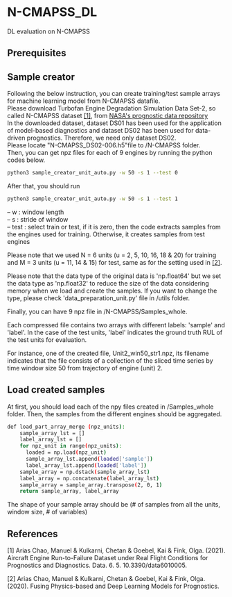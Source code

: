 # N-CMAPSS_DL
DL evaluation on N-CMAPSS

## Prerequisites


## Sample creator
Following the below instruction, you can create training/test sample arrays for machine learning model from N-CMAPSS datafile. <br/>
Please download Turbofan Engine Degradation Simulation Data Set-2, so called N-CMAPSS dataset [[1]](#1), from [NASA's prognostic data repository](https://ti.arc.nasa.gov/tech/dash/groups/pcoe/prognostic-data-repository/) <br/>
In the downloaded dataset, dataset DS01 has been used for the application of model-based diagnostics and dataset DS02 has been used for data-driven prognostics.   Therefore, we need only dataset DS02. <br/> 
Please locate "N-CMAPSS_DS02-006.h5"file to /N-CMAPSS folder. <br/>
Then, you can get npz files for each of 9 engines by running the python codes below. 
```bash
python3 sample_creator_unit_auto.py -w 50 -s 1 --test 0
```
After that, you should run 
```bash
python3 sample_creator_unit_auto.py -w 50 -s 1 --test 1
```
&ndash;  w : window length <br/>
&ndash;  s : stride of window <br/>
&ndash;  test : select train or test, if it is zero, then the code extracts samples from the engines used for training. Otherwise, it creates samples from test engines<br/>

Please note that we used N = 6 units (u = 2, 5, 10, 16, 18 & 20) for training and M = 3  units (u = 11, 14 & 15) for test, same as for the setting used in [[2]](#2). <br/>

Please note that the data type of the original data is 'np.float64' but we set the data type as 'np.float32' to reduce the size of the data considering memory when we load and create the samples. If you want to change the type, please check 'data_preparation_unit.py' file in /utils folder.  <br/>

Finally, you can have 9 npz file in /N-CMAPSS/Samples_whole. <br/>

Each compressed file contains two arrays with different labels: 'sample' and 'label'. In the case of the test units, 'label' indicates the ground truth RUL of the test units for evaluation. 

For instance, one of the created file, Unit2_win50_str1.npz, its filename indicates that the file consists of a collection of the sliced time series by time window size 50 from trajectory of engine (unit) 2. <br/>

## Load created samples
At first, you should load each of the npy files created in /Samples_whole folder. Then, the samples from the different engines should be aggregated. 
```bash
def load_part_array_merge (npz_units):
    sample_array_lst = []
    label_array_lst = []
    for npz_unit in range(npz_units):
      loaded = np.load(npz_unit)
      sample_array_lst.append(loaded['sample'])
      label_array_lst.append(loaded['label'])
    sample_array = np.dstack(sample_array_lst)
    label_array = np.concatenate(label_array_lst)
    sample_array = sample_array.transpose(2, 0, 1)
    return sample_array, label_array
```
The shape of your sample array should be (# of samples from all the units, window size, # of variables)


## References
<a id="1">[1]</a> 
Arias Chao, Manuel & Kulkarni, Chetan & Goebel, Kai & Fink, Olga. (2021). Aircraft Engine Run-to-Failure Dataset under Real Flight Conditions for Prognostics and Diagnostics. Data. 6. 5. 10.3390/data6010005.

<a id="2">[2]</a> 
Arias Chao, Manuel & Kulkarni, Chetan & Goebel, Kai & Fink, Olga. (2020). Fusing Physics-based and Deep Learning Models for Prognostics. 


